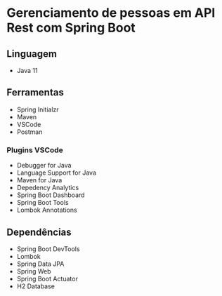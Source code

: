 # Gerenciamento de pessoas em API Rest com Spring Boot
## Linguagem
* Java 11

## Ferramentas
* Spring Initialzr
* Maven
* VSCode
* Postman

### Plugins VSCode
* Debugger for Java
* Language Support for Java
* Maven for Java
* Depedency Analytics
* Spring Boot Dashboard
* Spring Boot Tools
* Lombok Annotations

## Dependências
* Spring Boot DevTools
* Lombok
* Spring Data JPA
* Spring Web
* Spring Boot Actuator
* H2 Database